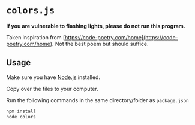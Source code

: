 # `colors.js`

**If you are vulnerable to flashing lights, please do not run this program.**

Taken inspiration from [https://code-poetry.com/home](https://code-poetry.com/home). Not the best poem but should suffice.

## Usage

Make sure you have [Node.js](https://nodejs.org/en/) installed.

Copy over the files to your computer.

Run the following commands in the same directory/folder as `package.json`

```powershell
npm install
node colors
```
